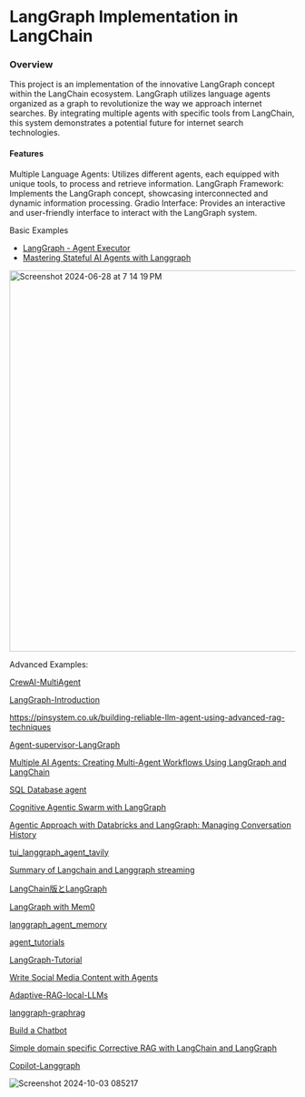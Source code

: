 # LangGraph Implementation in LangChain
### Overview
This project is an implementation of the innovative LangGraph concept within the LangChain ecosystem. LangGraph utilizes language agents organized as a graph to revolutionize the way we approach internet searches. By integrating multiple agents with specific tools from LangChain, this system demonstrates a potential future for internet search technologies.

#### Features
Multiple Language Agents: Utilizes different agents, each equipped with unique tools, to process and retrieve information.
LangGraph Framework: Implements the LangGraph concept, showcasing interconnected and dynamic information processing.
Gradio Interface: Provides an interactive and user-friendly interface to interact with the LangGraph system.

Basic Examples
- [LangGraph - Agent Executor](https://normalstory.tistory.com/m/entry/LangGraph-2-%EC%9C%A0%ED%98%95%EB%B3%84-%EC%8B%A4%EC%8A%B5)
- [Mastering Stateful AI Agents with Langgraph](https://div.beehiiv.com/p/mastering-stateful-ai-agents-langgraph) 
<img width="670" alt="Screenshot 2024-06-28 at 7 14 19 PM" src="https://github.com/andysingal/llm-course/assets/20493493/5cb2e8c1-ab21-4563-9a81-15faf7e88de6">


Advanced Examples: 

[CrewAI-MultiAgent](https://levelup.gitconnected.com/for-a-multi-agent-framework-crewai-has-its-advantages-compared-to-autogen-a1df3ff66ed3)

[LangGraph-Introduction](https://github.com/pinecone-io/examples/blob/master/learn/generation/langchain/langgraph/00-langgraph-intro.ipynb) 

https://pinsystem.co.uk/building-reliable-llm-agent-using-advanced-rag-techniques 

[Agent-supervisor-LangGraph](https://gist.github.com/sravzpublic/534dbb3695180a5deca4df6cd0c118f4)

[Multiple AI Agents: Creating Multi-Agent Workflows Using LangGraph and LangChain](https://vijaykumarkartha.medium.com/multiple-ai-agents-creating-multi-agent-workflows-using-langgraph-and-langchain-0587406ec4e6) 

[SQL Database agent](https://github.com/langchain-ai/langsmith-cookbook/blob/main/testing-examples/agent-evals-with-langgraph/langgraph_sql_agent_eval.ipynb)

[Cognitive Agentic Swarm with LangGraph](https://medium.com/@abolcas/cognitive-agentic-swarm-with-langgraph-c34eba78f872)

[Agentic Approach with Databricks and LangGraph: Managing Conversation History](https://qiita.com/isanakamishiro2/items/b24cf0e199be652399f9) 

[tui_langgraph_agent_tavily](https://github.com/rokbenko/ai-playground/blob/main/langchain-tutorials/1-TUI_LangGraph_agent_Tavily/python/tui_langgraph_agent_tavily.py)

[Summary of Langchain and Langgraph streaming](https://note.com/rrrrrrrrrr_666/n/n3934dfc242b2) 

[LangChain版とLangGraph](https://qiita.com/YutaroOgawa2/items/cb5b1db9f07a1c4f3f54)

[LangGraph with Mem0](https://docs.mem0.ai/examples/langgraph)

[langgraph_agent_memory](https://github.com/rokbenko/ai-playground/blob/main/langchain-tutorials/2-TUI_LangGraph_agent_memory/python/tui_langgraph_agent_memory.py)

[agent_tutorials](https://github.com/samwit/agent_tutorials/tree/main)

[LangGraph-Tutorial](https://colab.research.google.com/drive/1nc0GzEHFW-xdqZzOiergQvSvvcJ4UVbl?usp=sharing)

[Write Social Media Content with Agents](https://www.mlexpert.io/bootcamp/write-social-media-content-with-agents)

[Adaptive-RAG-local-LLMs](https://langchain-ai.github.io/langgraph/tutorials/rag/langgraph_adaptive_rag_local/)

[langgraph-graphrag](https://github.com/milvus-io/bootcamp/blob/master/bootcamp/RAG/advanced_rag/langgraph-graphrag-agent-local.ipynb)

[Build a Chatbot](https://python.langchain.com/docs/tutorials/chatbot/)

[Simple domain specific Corrective RAG with LangChain and LangGraph](https://www.metadocs.co/2024/08/29/simple-domain-specific-corrective-rag-with-langchain-and-langgraph/)


[Copilot-Langgraph](https://docs.copilotkit.ai/coagents)

![Screenshot 2024-10-03 085217](https://github.com/user-attachments/assets/5e1bdf1b-98b2-4ea1-8438-1a3ec29915d0)
